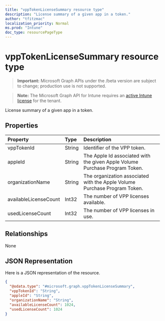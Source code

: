 ```yaml
---
title: "vppTokenLicenseSummary resource type"
description: "License summary of a given app in a token."
author: "tfitzmac"
localization_priority: Normal
ms.prod: "Intune"
doc_type: resourcePageType
---
```


# vppTokenLicenseSummary resource type

> **Important:** Microsoft Graph APIs under the /beta version are subject to change; production use is not supported.

> **Note:** The Microsoft Graph API for Intune requires an [active Intune license](https://go.microsoft.com/fwlink/?linkid=839381) for the tenant.

License summary of a given app in a token.

## Properties
|Property|Type|Description|
|:---|:---|:---|
|vppTokenId|String|Identifier of the VPP token.|
|appleId|String|The Apple Id associated with the given Apple Volume Purchase Program Token.|
|organizationName|String|The organization associated with the Apple Volume Purchase Program Token.|
|availableLicenseCount|Int32|The number of VPP licenses available.|
|usedLicenseCount|Int32|The number of VPP licenses in use.|

## Relationships
None

## JSON Representation
Here is a JSON representation of the resource.
<!-- {
  "blockType": "resource",
  "@odata.type": "microsoft.graph.vppTokenLicenseSummary"
}
-->
``` json
{
  "@odata.type": "#microsoft.graph.vppTokenLicenseSummary",
  "vppTokenId": "String",
  "appleId": "String",
  "organizationName": "String",
  "availableLicenseCount": 1024,
  "usedLicenseCount": 1024
}
```




